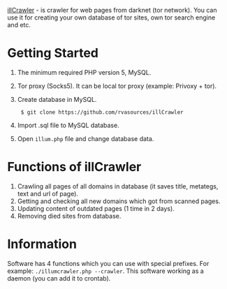 [illCrawler](https://github.com/rvasources/illCrawler) - is crawler for web pages from darknet (tor network). You can use it for creating your own database of tor sites, own tor search engine and etc.

# Getting Started
1. The minimum required PHP version 5, MySQL.
2. Tor proxy (Socks5). It can be local tor proxy (example: Privoxy + tor).
3. Create database in MySQL.

        $ git clone https://github.com/rvasources/illCrawler
4. Import .sql file to MySQL database.
5. Open `illum.php` file and change database data.

# Functions of illCrawler
1. Crawling all pages of all domains in database (it saves title, metategs, text and url of page).
2. Getting and checking all new domains which got from scanned pages.
3. Updating content of outdated pages (1 time in 2 days).
4. Removing died sites from database.

# Information
Software has 4 functions which you can use with special prefixes. For example: `./illumcrawler.php --crawler`. This software working as a daemon (you can add it to crontab).

